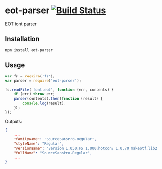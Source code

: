 # eot-parser [![Build Status][ci-img]][ci]

EOT font parser

[ci-img]:  https://travis-ci.org/andyjansson/eot-parser.svg
[ci]:      https://travis-ci.org/andyjansson/eot-parser

## Installation

```js
npm install eot-parser
```

## Usage 

```js
var fs = require('fs');
var parser = require('eot-parser');

fs.readFile('font.eot', function (err, contents) {
	if (err) throw err;
	parser(contents).then(function (result) {
		console.log(result);
	});
});
```

Outputs:

```json
{
	...
	"familyName": "SourceSansPro-Regular",
	"styleName": "Regular",
	"versionName": "Version 1.050;PS 1.000;hotconv 1.0.70;makeotf.lib2.5.5900",
	"fullName": "SourceSansPro-Regular",
	...
}
```
